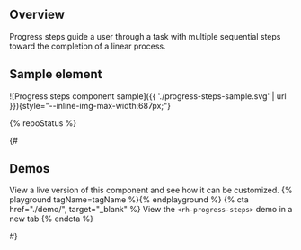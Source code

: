 ## Overview
  Progress steps guide a user through a task with multiple sequential steps 
  toward the completion of a linear process.


## Sample element
  ![Progress steps component sample]({{ 
  './progress-steps-sample.svg' | url 
  }}){style="--inline-img-max-width:687px;"}

{% repoStatus %}

{#

## Demos
  View a live version of this component and see how it can be customized.
  {% playground tagName=tagName %}{% endplayground %}
  {% cta href="./demo/", target="_blank" %}
    View the `<rh-progress-steps>` demo in a new tab
  {% endcta %}

#}

